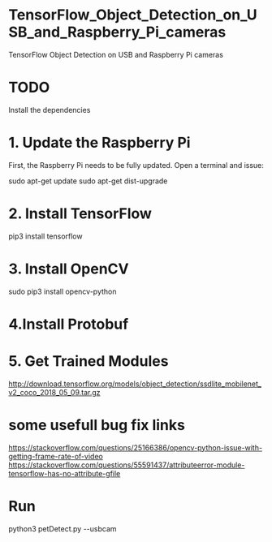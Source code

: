 # TensorFlow_Object_Detection_on_USB_and_Raspberry_Pi_cameras
TensorFlow Object Detection on USB and Raspberry Pi cameras

# TODO
Install the dependencies

# 1. Update the Raspberry Pi
First, the Raspberry Pi needs to be fully updated. Open a terminal and issue:

sudo apt-get update
sudo apt-get dist-upgrade

# 2. Install TensorFlow
pip3 install tensorflow

# 3. Install OpenCV
sudo pip3 install opencv-python

# 4.Install Protobuf

# 5. Get Trained Modules
http://download.tensorflow.org/models/object_detection/ssdlite_mobilenet_v2_coco_2018_05_09.tar.gz

# some usefull bug fix links
https://stackoverflow.com/questions/25166386/opencv-python-issue-with-getting-frame-rate-of-video
https://stackoverflow.com/questions/55591437/attributeerror-module-tensorflow-has-no-attribute-gfile

# Run
python3 petDetect.py --usbcam
